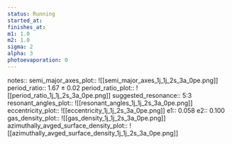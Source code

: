 ```yaml
---
status: Running
started_at:
finishes_at:
m1: 1.0
m2: 1.0
sigma: 2
alpha: 3
photoevaporation: 0
---
```


notes::
semi_major_axes_plot:: ![[semi_major_axes_1j_1j_2s_3a_0pe.png]]
period_ratio:: 1.67 ± 0.02
period_ratio_plot:: ![[period_ratio_1j_1j_2s_3a_0pe.png]]
suggested_resonance:: 5:3
resonant_angles_plot:: ![[resonant_angles_1j_1j_2s_3a_0pe.png]]
eccentricity_plot:: ![[eccentricity_1j_1j_2s_3a_0pe.png]]
e1:: 0.058
e2:: 0.100
gas_density_plot:: ![[gas_density_1j_1j_2s_3a_0pe.png]]
azimuthally_avged_surface_density_plot:: ![[azimuthally_avged_surface_density_1j_1j_2s_3a_0pe.png]]
